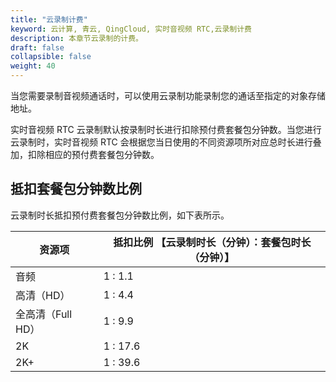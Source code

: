 ```yaml
---
title: "云录制计费"
keyword: 云计算, 青云, QingCloud, 实时音视频 RTC,云录制计费
description: 本章节云录制的计费。
draft: false
collapsible: false
weight: 40
---
```


当您需要录制音视频通话时，可以使用云录制功能录制您的通话至指定的对象存储地址。

实时音视频 RTC 云录制默认按录制时长进行扣除预付费套餐包分钟数。当您进行云录制时，实时音视频 RTC 会根据您当日使用的不同资源项所对应总时长进行叠加，扣除相应的预付费套餐包分钟数。

## 抵扣套餐包分钟数比例

云录制时长抵扣预付费套餐包分钟数比例，如下表所示。

| 资源项            | 抵扣比例 【云录制时长（分钟）：套餐包时长（分钟）】 |
| ----------------- | --------------------------------------------------- |
| 音频              | 1 : 1.1                                             |
| 高清（HD）        | 1 : 4.4                                             |
| 全高清（Full HD） | 1 : 9.9                                             |
| 2K                | 1 : 17.6                                            |
| 2K+               | 1 : 39.6                                            |




